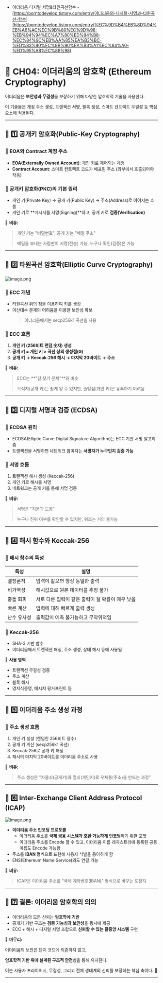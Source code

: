 - 이더리움 디지털 서명&타원곡선함수 - [https://borntodevelop.tistory.com/entry/이더리움의-디지털-서명과-타원곡선-함수](https://borntodevelop.tistory.com/entry/%EC%9D%B4%EB%8D%94%EB%A6%AC%EC%9B%80%EC%9D%98-%EB%94%94%EC%A7%80%ED%84%B8-%EC%84%9C%EB%AA%85%EA%B3%BC-%ED%83%80%EC%9B%90%EA%B3%A1%EC%84%A0-%ED%95%A8%EC%88%98)

# **📌 CH04: 이더리움의 암호학 (Ethereum Cryptography)**

이더리움은 **보안성과 무결성**을 보장하기 위해 다양한 암호학적 기술을 사용한다.

이 기술들은 계정 주소 생성, 트랜잭션 서명, 블록 생성, 스마트 컨트랙트 무결성 등 핵심 요소에 적용된다.

---

## **📌 1️⃣ 공개키 암호화(Public-Key Cryptography)**

### **🔹 EOA와 Contract 계정 주소**

- **EOA(Externally Owned Account)**: 개인 키로 제어되는 계정
- **Contract Account**: 스마트 컨트랙트 코드가 배포된 주소 (외부에서 호출되어야 작동)

### **🔹 공개키 암호화(PKC)의 기본 원리**

- 개인 키(Private Key) → 공개 키(Public Key) → 주소(Address)로 이어지는 흐름
- 개인 키로 **메시지를 서명(Signing)**하고, 공개 키로 **검증(Verification)**

📌 **비유:**

> 개인 키는 "비밀번호", 공개 키는 "메일 주소"
>
> 메일을 보내는 사람만이 서명(전송) 가능, 누구나 확인(검증)은 가능

---

## **📌 2️⃣ 타원곡선 암호학(Elliptic Curve Cryptography)**

![image.png](https://prod-files-secure.s3.us-west-2.amazonaws.com/c2ba559c-cb6d-4c61-bec3-1760fafc9a92/384d15af-3818-491a-affc-5c69e35e6a82/image.png?X-Amz-Algorithm=AWS4-HMAC-SHA256&X-Amz-Content-Sha256=UNSIGNED-PAYLOAD&X-Amz-Credential=ASIAZI2LB4662MUASCH7%2F20250522%2Fus-west-2%2Fs3%2Faws4_request&X-Amz-Date=20250522T034056Z&X-Amz-Expires=3600&X-Amz-Security-Token=IQoJb3JpZ2luX2VjEBMaCXVzLXdlc3QtMiJHMEUCIQCrB7XBtf5pRZP8S%2F728%2BFp67xMdIb3AboWFIzWIz5x%2FAIgGFIS9BWAZARz0LqyJ7CHNwJmMnQMXlEGKZVl8js1KSgqiAQIy%2F%2F%2F%2F%2F%2F%2F%2F%2F%2F%2FARAAGgw2Mzc0MjMxODM4MDUiDAuRaoKd0Id7kdg8NircA6hTsDc%2FeTdi4z9hASPkSDxPgjQ8BjnyjK5PAEaM7oUvc7GveNUobXg%2BN1QhviVH96BwCRPPQogFqS2HGoa8WyTt43QP74TtZshF3HTbqNsncxRY%2F3Cr7QfwxxH4P0F1WzQzCczFNS1jpaJSejYL1bMvhSGAmyCXYBm8tChpFC9%2FqRLbz66VMEXU7zZ6n5rUbbXQqZfC8ELFQemybCKas%2F%2FRmAAuJqmGPO5kZaCWM%2FI2m3P48ztvM1TxYQj1bwl%2B4bblg8IWGCAO3CZMzNYUHPXLTbTjCesvIjt07X%2FEEhz2xBQlxV2ovI%2FtO0YoP%2B9cSg4cbvl0PVMrrPMrFBpkvptwV6tJuJWThrXP2brEsv5N6SAtRYDeAmY6ExjMeHklzWWDYI3kpS8uM%2B7Kv1XvLUt5DACLneSW1z3dSqnTS9zovgekuivMQSb%2FZl4xTRmihuGo6pyaJSJMuObGsPy%2B%2Fxma5yasNxQEd2hLWUaXVDk6Gab50jDTcmx%2FDOY5TyBOObOoqybZfXCwI0NxD0fArfncd2iwxrt0him1vkTjW%2FzEX4tgpecJ%2Fu7ZaP9amwPCw17Tcbb3nEdff4KfUc44GYE3Vnq%2Bik1jyzR1Z5t5%2F2pLtpQ%2F6TM9MCka%2BFUNMM2TusEGOqUBBQwujXQGBN%2B0N42674D559Qv8Q9UOpGZNbjiZ3I5rbXY4TwIL7Nt0oPChONHTNUZbDLSrubFnumm9z5sT%2FgrcAmxjyryGBwQimgD7hx%2FpnisRG1UB7TJH7jSlGXgYEwzn7GaCD%2Bn17NLUE5r%2BZW2cZWncgIDA4DelqmCNoEAWks5u2FkJeGkeXG6NOK5gH1HspveE6x5nSXBYjjSGLNO6bGZNfnI&X-Amz-Signature=a6d2696e6606cc32839e917f6061fcdb481e31de20e8884160b7f51d92b0d91f&X-Amz-SignedHeaders=host&x-id=GetObject)

### **🔹 ECC 개념**

- 타원곡선 위의 점을 이용하여 키를 생성
- 이산대수 문제의 어려움을 이용한 보안성 확보
  > 이더리움에서는 secp256k1 곡선을 사용

### **🔹 ECC 흐름**

1. **개인 키 (256비트 랜덤 숫자) 생성**
2. **공개 키 = 개인 키 × 곡선 상의 생성점(G)**
3. **공개 키 → Keccak-256 해시 → 마지막 20바이트 → 주소**

📌 **비유:**

> ECC는 **"길 찾기 문제"**와 비슷
>
> 목적지(공개 키)는 쉽게 알 수 있지만, 출발점(개인 키)은 유추하기 어려움

---

## **📌 3️⃣ 디지털 서명과 검증 (ECDSA)**

### **🔹 ECDSA 원리**

- ECDSA(Elliptic Curve Digital Signature Algorithm)는 ECC 기반 서명 알고리즘
- 트랜잭션을 서명하면 네트워크 참여자는 **서명자가 누구인지 검증 가능**

### **🔹 서명 흐름**

1. 트랜잭션 해시 생성 (Keccak-256)
2. 개인 키로 해시를 서명
3. 네트워크는 공개 키를 통해 서명 검증

📌 **비유:**

> 서명은 "지문과 도장"
>
> 누구나 진위 여부를 확인할 수 있지만, 위조는 거의 불가능

---

## **📌 4️⃣ 해시 함수와 Keccak-256**

### **🔹 해시 함수의 특성**

| 특성        | 설명                                             |
| ----------- | ------------------------------------------------ |
| 결정론적    | 입력이 같으면 항상 동일한 출력                   |
| 비가역성    | 해시값으로 원본 데이터를 추정 불가               |
| 충돌 회피   | 서로 다른 입력이 같은 출력이 될 확률이 매우 낮음 |
| 빠른 계산   | 입력에 대해 빠르게 출력 생성                     |
| 난수 유사성 | 출력값이 예측 불가능하고 무작위적임              |

### **🔹 Keccak-256**

- SHA-3 기반 함수
- 이더리움에서 트랜잭션 해싱, 주소 생성, 상태 해시 등에 사용됨

📌 **사용 영역**

- 트랜잭션 무결성 검증
- 주소 계산
- 블록 해시
- 영지식증명, 메시지 핑거프린트 등

---

## **📌 5️⃣ 이더리움 주소 생성 과정**

### **🔹 주소 생성 흐름**

1. 개인 키 생성 (랜덤한 256비트 정수)
2. 공개 키 계산 (secp256k1 곡선)
3. Keccak-256로 공개 키 해싱
4. 해시의 마지막 20바이트를 이더리움 주소로 사용

📌 **비유:**

> 주소 생성은 "자물쇠(공개키)와 열쇠(개인키)로 우체통(주소)을 만드는 과정"

---

## **📌 6️⃣ Inter-Exchange Client Address Protocol (ICAP)**

![image.png](https://prod-files-secure.s3.us-west-2.amazonaws.com/c2ba559c-cb6d-4c61-bec3-1760fafc9a92/a6ca2421-e237-4d90-9d7d-a7efc3380ac8/image.png?X-Amz-Algorithm=AWS4-HMAC-SHA256&X-Amz-Content-Sha256=UNSIGNED-PAYLOAD&X-Amz-Credential=ASIAZI2LB4662MUASCH7%2F20250522%2Fus-west-2%2Fs3%2Faws4_request&X-Amz-Date=20250522T034057Z&X-Amz-Expires=3600&X-Amz-Security-Token=IQoJb3JpZ2luX2VjEBMaCXVzLXdlc3QtMiJHMEUCIQCrB7XBtf5pRZP8S%2F728%2BFp67xMdIb3AboWFIzWIz5x%2FAIgGFIS9BWAZARz0LqyJ7CHNwJmMnQMXlEGKZVl8js1KSgqiAQIy%2F%2F%2F%2F%2F%2F%2F%2F%2F%2F%2FARAAGgw2Mzc0MjMxODM4MDUiDAuRaoKd0Id7kdg8NircA6hTsDc%2FeTdi4z9hASPkSDxPgjQ8BjnyjK5PAEaM7oUvc7GveNUobXg%2BN1QhviVH96BwCRPPQogFqS2HGoa8WyTt43QP74TtZshF3HTbqNsncxRY%2F3Cr7QfwxxH4P0F1WzQzCczFNS1jpaJSejYL1bMvhSGAmyCXYBm8tChpFC9%2FqRLbz66VMEXU7zZ6n5rUbbXQqZfC8ELFQemybCKas%2F%2FRmAAuJqmGPO5kZaCWM%2FI2m3P48ztvM1TxYQj1bwl%2B4bblg8IWGCAO3CZMzNYUHPXLTbTjCesvIjt07X%2FEEhz2xBQlxV2ovI%2FtO0YoP%2B9cSg4cbvl0PVMrrPMrFBpkvptwV6tJuJWThrXP2brEsv5N6SAtRYDeAmY6ExjMeHklzWWDYI3kpS8uM%2B7Kv1XvLUt5DACLneSW1z3dSqnTS9zovgekuivMQSb%2FZl4xTRmihuGo6pyaJSJMuObGsPy%2B%2Fxma5yasNxQEd2hLWUaXVDk6Gab50jDTcmx%2FDOY5TyBOObOoqybZfXCwI0NxD0fArfncd2iwxrt0him1vkTjW%2FzEX4tgpecJ%2Fu7ZaP9amwPCw17Tcbb3nEdff4KfUc44GYE3Vnq%2Bik1jyzR1Z5t5%2F2pLtpQ%2F6TM9MCka%2BFUNMM2TusEGOqUBBQwujXQGBN%2B0N42674D559Qv8Q9UOpGZNbjiZ3I5rbXY4TwIL7Nt0oPChONHTNUZbDLSrubFnumm9z5sT%2FgrcAmxjyryGBwQimgD7hx%2FpnisRG1UB7TJH7jSlGXgYEwzn7GaCD%2Bn17NLUE5r%2BZW2cZWncgIDA4DelqmCNoEAWks5u2FkJeGkeXG6NOK5gH1HspveE6x5nSXBYjjSGLNO6bGZNfnI&X-Amz-Signature=e9a1f5de370c5222dcadd4087cd8fe3c813390589e292c505320c8ca232796d8&X-Amz-SignedHeaders=host&x-id=GetObject)

- **이더리움 주소 인코딩 프로토콜**
  - 이더리움 주소를 **국제 금융 시스템과 호환 가능하게 인코딩**하기 위한 포맷
  - 이더리움 주소를 Encode 할 수 있고, 이더리움 이름 레지스트리에 등록된 공통 이름도 Encode 가능함
- 주소를 **IBAN 형식**으로 표현해 사용자 식별을 용이하게 함
- ENS(Ethereum Name Service)와도 연결 가능

📌 **비유:**

> ICAP은 이더리움 주소를 "국제 계좌번호(IBAN)" 형식으로 바꾸는 포장지

---

## **📌 7️⃣ 결론: 이더리움 암호학의 의의**

- 이더리움의 모든 신뢰는 **암호학에 기반**
- 공개키 기반 구조는 **검증 가능성과 보안성**을 동시에 제공
- ECC + 해시 + 디지털 서명 조합으로 **신뢰할 수 있는 탈중앙 시스템** 구현

📌 **마무리:**

이더리움의 보안은 단지 코드에 의존하지 않고,

**암호학적 기반 위에 설계된 구조적 안전성**을 통해 유지된다.

이는 사용자 프라이버시, 무결성, 그리고 전체 생태계의 신뢰를 보장하는 핵심 축이다. 🔐

---
